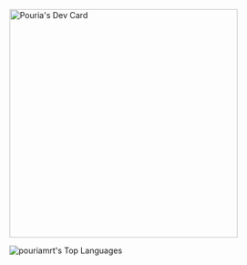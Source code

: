 
<a href="https://app.daily.dev/pouriamrt"><img src="https://api.daily.dev/devcards/v2/3pQbqWAmlRyPRqU875zWX.png?type=wide&r=axg" width="400" alt="Pouria's Dev Card"/></a>

![pouriamrt's Top Languages](https://github-readme-stats.vercel.app/api/top-langs/?username=pouriamrt&theme=vue&show_icons=true&hide_border=true&layout=compact)

<!--
**pouriamrt/pouriamrt** is a ✨ _special_ ✨ repository because its `README.md` (this file) appears on your GitHub profile.

Here are some ideas to get you started:

- 🔭 I’m currently working on ...
- 🌱 I’m currently learning ...
- 👯 I’m looking to collaborate on ...
- 🤔 I’m looking for help with ...
- 💬 Ask me about ...
- 📫 How to reach me: ...
- 😄 Pronouns: ...
- ⚡ Fun fact: ...
-->
